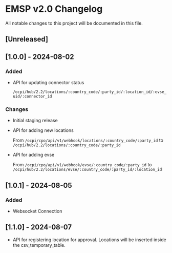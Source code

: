 # EMSP v2.0 Changelog

All notable changes to this project will be documented in this file.

## [Unreleased]

## [1.0.0] - 2024-08-02

### Added

- API for updating connector status

  `/ocpi/hub/2.2/locations/:country_code/:party_id/:location_id/:evse_uid/:connector_id`

### Changes

- Initial staging release
- API for adding new locations

  From `/ocpi/cpo/api/v1/webhook/locations/:country_code/:party_id` to `/ocpi/hub/2.2/locations/:country_code/:party_id`

- API for adding evse

  From `/ocpi/cpo/api/v1/webhook/evse/:country_code/:party_id` to `/ocpi/hub/2.2/locations/evse/:country_code/:party_id/:location_id`

## [1.0.1] - 2024-08-05

### Added

- Websocket Connection

## [1.1.0] - 2024-08-07

- API for registering location for approval. Locations will be inserted inside the csv_temporary_table.
